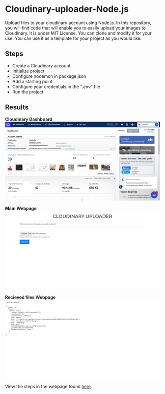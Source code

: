 # Cloudinary-uploader-Node.js
Upload files to your cloudinary account using Node.js.
In this repository, you will find code that will enable you to easily upload your images to Cloudinary. It is under MIT License. You can clone and modify it for your use.
You can use it as a template for your project as you would like.

## Steps

- Create a Cloudinary account
- Initialize project
- Configure nodemon in package.json
- Add a starting point
- Configure your credentials in the "_.env_" file
- Run the project

## Results

**Cloudinary Dashboard**
![Cloudinary Dashboard Webpage](cloudinary-dashboard.png?raw=true "Uploader Webpage")

**Main Webpage**
![Main Webpage](uploader-landing-page.png?raw=true "Uploader Webpage")

**Recieved files Webpage**
![Recieved files Webpage](recieved-file-cloudinary-Node.js.png?raw=true "Uploader Webpage")


View the steps in the webpage found [here](https://risoritofa.github.io/Cloudinary-uploader-Node.js/).
